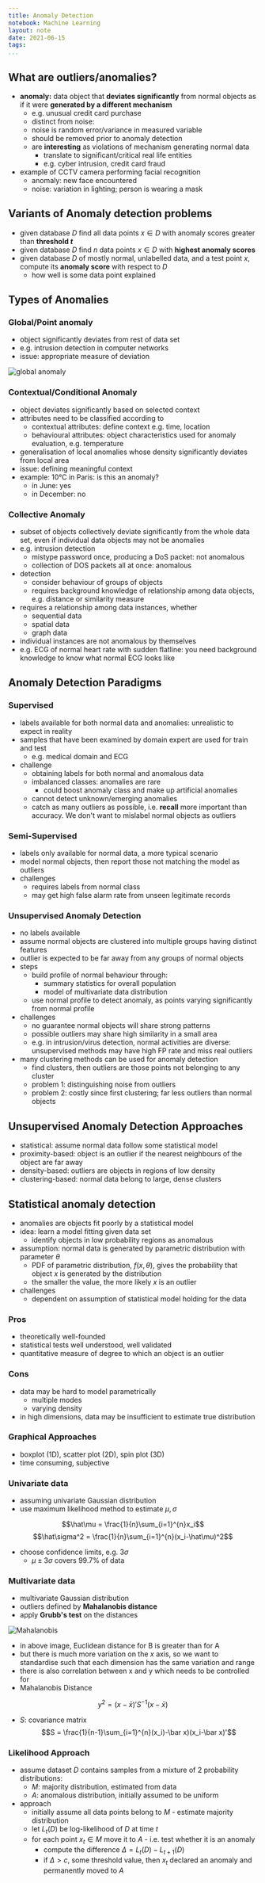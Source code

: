```yaml
---
title: Anomaly Detection
notebook: Machine Learning
layout: note
date: 2021-06-15
tags: 
...
```


## What are outliers/anomalies?

- __anomaly:__ data object that __deviates significantly__ from normal objects as if it were __generated by a different mechanism__
  - e.g. unusual credit card purchase
  -  distinct from noise:
    - noise is random error/variance in measured variable
    - should be removed prior to anomaly detection
  - are __interesting__ as violations of mechanism generating normal data
    - translate to significant/critical real life entities
    - e.g. cyber intrusion, credit card fraud
- example of CCTV camera performing facial recognition
  - anomaly: new face encountered
  - noise: variation in lighting; person is wearing a mask

## Variants of Anomaly detection problems

- given database $D$ find all data points $x\in D$ with anomaly scores greater than __threshold $t$__
- given database $D$ find $n$ data points $x\in D$ with __highest anomaly scores__
- given database $D$ of mostly normal, unlabelled data, and a test point $x$, compute its __anomaly score__ with respect to $D$
  - how well is some data point explained

## Types of Anomalies

### Global/Point anomaly

- object significantly deviates from rest of data set
- e.g. intrusion detection in computer networks
- issue: appropriate measure of deviation

![global anomaly](img/global-anomaly.png)

### Contextual/Conditional Anomaly

- object deviates significantly based on selected context
- attributes need to be classified according to 
  - contextual attributes: define context e.g. time, location
  - behavioural attributes: object characteristics used for anomaly evaluation, e.g. temperature
- generalisation of local anomalies whose density significantly deviates from local area
- issue: defining meaningful context
- example: 10°C in Paris: is this an anomaly?
  - in June: yes
  - in December: no

### Collective Anomaly

- subset of objects collectively deviate significantly from the whole data set, even if individual data objects may not be anomalies
- e.g. intrusion detection
  - mistype password once, producing a DoS packet: not anomalous
  - collection of DOS packets all at once: anomalous
- detection
  - consider behaviour of groups of objects
  - requires background knowledge of relationship among data objects, e.g. distance or similarity measure
- requires a relationship among data instances, whether
  - sequential data
  - spatial data
  - graph data
- individual instances are not anomalous by themselves
- e.g. ECG of normal heart rate with sudden flatline: you need background knowledge to know what normal ECG looks like

## Anomaly Detection Paradigms

### Supervised

- labels available for both normal data and anomalies: unrealistic to expect in reality
- samples that have been examined by domain expert are used for train and test
  - e.g. medical domain and ECG
- challenge
  - obtaining labels for both normal and anomalous data
  - imbalanced classes: anomalies are rare
    - could boost anomaly class and make up artificial anomalies
  - cannot detect unknown/emerging anomalies
  - catch as many outliers as possible, i.e. __recall__ more important than accuracy.  We don't want to mislabel normal objects as outliers

### Semi-Supervised

- labels only available for normal data, a more typical scenario
- model normal objects, then report those not matching the model as outliers
- challenges
  - requires labels from normal class
  - may get high false alarm rate from unseen legitimate records

### Unsupervised Anomaly Detection

- no labels available
- assume normal objects are clustered into multiple groups having distinct features
- outlier is expected to be far away from any groups of normal objects
- steps
  - build profile of normal behaviour through:
    - summary statistics for overall population
    - model of multivariate data distribution
  - use normal profile to detect anomaly, as points varying significantly from normal profile
- challenges
  - no guarantee normal objects will share strong patterns
  - possible outliers may share high similarity in a small area
  - e.g. in intrusion/virus detection, normal activities are diverse: unsupervised methods may have high FP rate and miss real outliers
- many clustering methods can be used for anomaly detection
  - find clusters, then outliers are those points not belonging to any cluster
  - problem 1: distinguishing noise from outliers
  - problem 2: costly since first clustering; far less outliers than normal objects

## Unsupervised Anomaly Detection Approaches

- statistical: assume normal data follow some statistical model
- proximity-based: object is an outlier if the nearest neighbours of the object are far away
- density-based: outliers are objects in regions of low density
- clustering-based: normal data belong to large, dense clusters

## Statistical anomaly detection

- anomalies are objects fit poorly by a statistical model
- idea: learn a model fitting given data set
  - identify objects in low probability regions as anomalous
- assumption: normal data is generated by parametric distribution with parameter $\theta$
  - PDF of parametric distribution, $f(x,\theta)$, gives the probability that object $x$ is generated by the distribution
  - the smaller the value, the more likely $x$ is an outlier
- challenges
  - dependent on assumption of statistical model holding for the data

### Pros

- theoretically well-founded
- statistical tests well understood, well validated
- quantitative measure of degree to which an object is an outlier

### Cons

- data may be hard to model parametrically
  - multiple modes
  - varying density
- in high dimensions, data may be insufficient to estimate true distribution

### Graphical Approaches

- boxplot (1D), scatter plot (2D), spin plot (3D)
- time consuming, subjective

### Univariate data

- assuming univariate Gaussian distribution
- use maximum likelihood method to estimate $\mu, \sigma$

$$\hat\mu = \frac{1}{n}\sum_{i=1}^{n}x_i$$
$$\hat\sigma^2 = \frac{1}{n}\sum_{i=1}^{n}(x_i-\hat\mu)^2$$

- choose confidence limits, e.g. $3\sigma$
  - $\mu\pm3\sigma$ covers 99.7% of data

### Multivariate data

- multivariate Gaussian distribution
- outliers defined by __Mahalanobis distance__
- apply __Grubb's test__ on the distances

![Mahalanobis](img/mahalanobis.png)

- in above image, Euclidean distance for B is greater than for A
- but there is much more variation on the $x$ axis, so we want to standardise such that each dimension has the same variation and range
- there is also correlation between x and y which needs to be controlled for
- Mahalanobis Distance

$$y^2 = (x-\bar x)' S^{-1} (x-\bar x)$$
- $S$: covariance matrix
$$S = \frac{1}{n-1}\sum_{i=1}^{n}(x_i)-\bar x)(x_i-\bar x)'$$

### Likelihood Approach

- assume dataset $D$ contains samples from a mixture of 2 probability distributions:
  - $M$: majority distribution, estimated from data
  - $A$: anomalous distribution, initially assumed to be uniform
- approach
  - initially assume all data points belong to $M$ - estimate majority distribution
  - let $L_t(D)$ be log-likelihood of $D$ at time $t$
  - for each point $x_t\in M$ move it to $A$ - i.e. test whether it is an anomaly
    - compute the difference $\Delta = L_t(D)-L_{t+1}(D)$
    - if $\Delta > c$, some threshold value, then $x_t$ declared an anomaly and permanently moved to $A$


